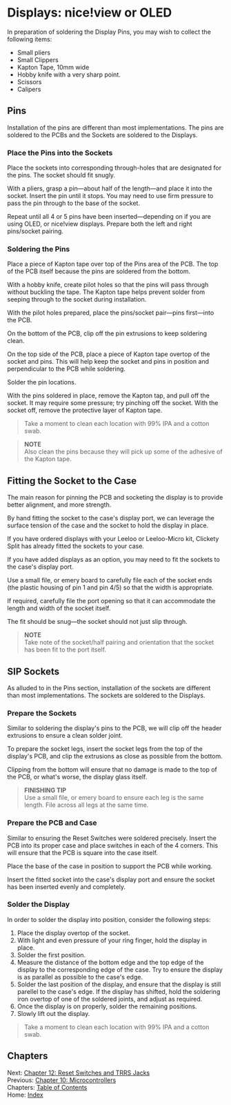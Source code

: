 # Displays: nice!view or OLED
In preparation of soldering the Display Pins, you may wish to collect the following items:

* Small pliers
* Small Clippers
* Kapton Tape, 10mm wide
* Hobby knife with a very sharp point.
* Scissors
* Calipers

## Pins
Installation of the pins are different than most implementations.  The pins are soldered to the PCBs and the Sockets are soldered to the Displays.

### Place the Pins into the Sockets
Place the sockets into corresponding through-holes that are designated for the pins.  The socket should fit snugly.  

With a pliers, grasp a pin—about half of the length—and place it into the socket.  Insert the pin until it stops.  You may need to use firm pressure to pass the pin through to the base of the socket.

Repeat until all 4 or 5 pins have been inserted—depending on if you are using OLED, or nice!view displays.  Prepare both the left and right pins/socket pairing.

### Soldering the Pins
Place a piece of Kapton tape over top of the Pins area of the PCB.  The top of the PCB itself because the pins are soldered from the bottom.

With a hobby knife, create pilot holes so that the pins will pass through without buckling the tape.  The Kapton tape helps prevent solder from seeping through to the socket during installation.

With the pilot holes prepared, place the pins/socket pair—pins first—into the PCB.

On the bottom of the PCB, clip off the pin extrusions to keep soldering clean.

On the top side of the PCB, place a piece of Kapton tape overtop of the socket and pins.  This will help keep the socket and pins in position and perpendicular to the PCB while soldering.

Solder the pin locations.

With the pins soldered in place, remove the Kapton tap, and pull off the socket.  It may require some pressure; try pinching off the socket.  With the socket off, remove the protective layer of Kapton tape.

> Take a moment to clean each location with 99% IPA and a cotton swab.

> **NOTE** \
> Also clean the pins because they will pick up some of the adhesive of the Kapton tape.

## Fitting the Socket to the Case
The main reason for pinning the PCB and socketing the display is to provide better alignment, and more strength.

By hand fitting the socket to the case's display port, we can leverage the surface tension of the case and the socket to hold the display in place.

If you have ordered displays with your Leeloo or Leeloo-Micro kit, Clickety Split has already fitted the sockets to your case.

If you have added displays as an option, you may need to fit the sockets to the case's display port.

Use a small file, or emery board to carefully file each of the socket ends (the plastic housing of pin 1 and pin 4/5) so that the width is appropriate.

If required, carefully file the port opening so that it can accommodate the length and width of the socket itself.

The fit should be snug—the socket should not just slip through.

> **NOTE** \
> Take note of the socket/half pairing and orientation that the socket has been fit to the port itself.

## SIP Sockets
As alluded to in the Pins section, installation of the sockets are different than most implementations.  The sockets are soldered to the Displays.

### Prepare the Sockets
Similar to soldering the display's pins to the PCB, we will clip off the header extrusions to ensure a clean solder joint.

To prepare the socket legs, insert the socket legs from the top of the display's PCB, and clip the extrusions as close as possible from the bottom.

Clipping from the bottom will ensure that no damage is made to the top of the PCB, or what's worse, the display glass itself.

> **FINISHING TIP** \
> Use a small file, or emery board to ensure each leg is the same length.  File across all legs at the same time.

### Prepare the PCB and Case
Similar to ensuring the Reset Switches were soldered precisely.  Insert the PCB into its proper case and place switches in each of the 4 corners.  This will ensure that the PCB is square into the case itself.

Place the base of the case in position to support the PCB while working.

Insert the fitted socket into the case's display port and ensure the socket has been inserted evenly and completely.

### Solder the Display
In order to solder the display into position, consider the following steps:

1. Place the display overtop of the socket.
2. With light and even pressure of your ring finger, hold the display in place.
3. Solder the first position.
4. Measure the distance of the bottom edge and the top edge of the display to the corresponding edge of the case.  Try to ensure the display is as parallel as possible to the case's edge.
5. Solder the last position of the display, and ensure that the display is still parellel to the case's edge.  If the display has shifted, hold the soldering iron overtop of one of the soldered joints, and adjust as required.
6. Once the display is on properly, solder the remaining positions.
7. Slowly lift out the display.

> Take a moment to clean each location with 99% IPA and a cotton swab.

## Chapters
Next: [Chapter 12: Reset Switches and TRRS Jacks](12-Reset-TRRS.md) \
Previous: [Chapter 10: Microcontrollers](10-Microcontrollers.md) \
Chapters: [Table of Contents](README.md) \
Home: [Index](/README.md)
